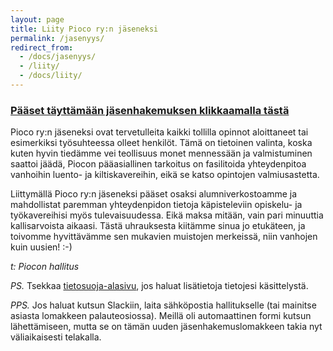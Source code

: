 ```yaml
---
layout: page
title: Liity Pioco ry:n jäseneksi
permalink: /jasenyys/
redirect_from:
  - /docs/jasenyys/
  - /liity/
  - /docs/liity/
---
```


### [Pääset täyttämään jäsenhakemuksen klikkaamalla tästä <i class="fas fa-external-link-alt"></i>](https://docs.google.com/forms/d/e/1FAIpQLScycebFXq0PbHvJvBfoN0RsSggpIPqQkKyQ74Hsf6maXoG0mQ/viewform?usp=sf_link)

Pioco ry:n jäseneksi ovat tervetulleita kaikki tollilla opinnot aloittaneet
tai esimerkiksi työsuhteessa olleet henkilöt. Tämä on tietoinen valinta,
koska kuten hyvin tiedämme vei teollisuus monet mennessään ja valmistuminen
saattoi jäädä, Piocon pääasiallinen tarkoitus on fasilitoida yhteydenpitoa
vanhoihin luento- ja kiltiskavereihin, eikä se katso opintojen valmiusastetta.

Liittymällä Pioco ry:n jäseneksi pääset osaksi alumniverkostoamme ja
mahdollistat paremman yhteydenpidon tietoja käpisteleviin opiskelu- ja
työkavereihisi myös tulevaisuudessa. Eikä maksa mitään, vain pari minuuttia
kallisarvoista aikaasi. Tästä uhrauksesta kiitämme sinua jo etukäteen, ja
toivomme hyvittävämme sen mukavien muistojen merkeissä, niin vanhojen kuin
uusien! :-)

_t: Piocon hallitus_

_PS._ Tsekkaa [tietosuoja-alasivu](/tietosuoja), jos haluat
lisätietoja tietojesi käsittelystä.

_PPS._ Jos haluat kutsun Slackiin, laita sähköpostia hallitukselle (tai mainitse
asiasta lomakkeen palauteosiossa). Meillä oli automaattinen formi kutsun
lähettämiseen, mutta se on tämän uuden jäsenhakemuslomakkeen takia nyt
väliaikaisesti telakalla.
